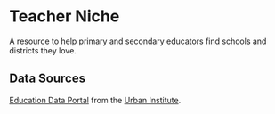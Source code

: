 # Teacher Niche

A resource to help primary and secondary educators find schools and districts they love.

## Data Sources
[Education Data Portal](https://educationdata.urban.org) from the [Urban Institute]().

